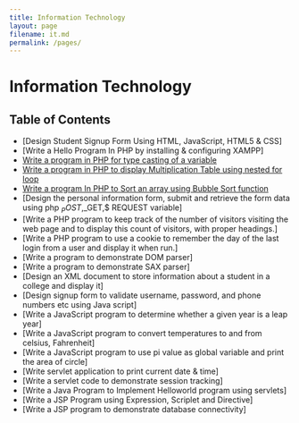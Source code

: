 ```yaml
---
title: Information Technology
layout: page
filename: it.md
permalink: /pages/
---
```

# Information Technology
## Table of Contents

- [Design Student Signup Form Using HTML, JavaScript, HTML5 & CSS]
- [Write a Hello Program In PHP by installing & configuring XAMPP]
- [Write a program in PHP for type casting of a variable](/Semester%204/Information%20Technology/Type%20Casting%20Variable/index.php)
- [Write a program in PHP to display Multiplication Table using nested for loop](/Semester%204/Information%20Technology/Multiplication%20Table/index.php)
- [Write a program In PHP to Sort an array using Bubble Sort function](/Semester%204/Information%20Technology/Bubble%20Sort/index.php)
- [Design the personal information form, submit and retrieve the form data using php $_POST,$_GET,$ REQUEST variable]
- [Write a PHP program to keep track of the number of visitors visiting the web page and to display this count of visitors, with proper headings.]
- [Write a PHP program to use a cookie to remember the day of the last login from a user and display it when run.]
- [Write a program to demonstrate DOM parser]
- [Write a program to demonstrate SAX parser]
- [Design an XML document to store information about a student in a college and display it]
- [Design signup form to validate username, password, and phone numbers etc using Java script]
- [Write a JavaScript program to determine whether a given year is a leap year]
- [Write a JavaScript program to convert temperatures to and from celsius, Fahrenheit]
- [Write a JavaScript program to use pi value as global variable and print the area of circle]
- [Write servlet application to print current date & time]
- [Write a servlet code to demonstrate session tracking]
- [Write a Java Program to Implement Helloworld program using servlets]
- [Write a JSP Program using Expression, Scriplet and Directive]
- [Write a JSP program to demonstrate database connectivity]